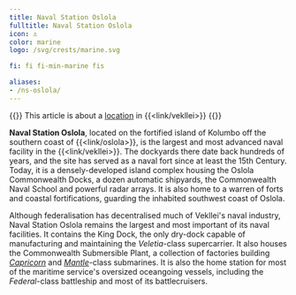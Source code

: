 ```yaml
---
title: Naval Station Oslola
fulltitle: Naval Station Oslola
icon: ⚓️
color: marine
logo: /svg/crests/marine.svg

fi: fi fi-min-marine fis

aliases:
- /ns-oslola/
---
```

{{<note series>}}
 This article is about a [location](/factbook/landscape/places) in {{<link/vekllei>}}
{{</note>}}

**Naval Station Oslola**, located on the fortified island of Kolumbo off the southern coast of {{<link/oslola>}}, is the largest and most advanced naval facility in the {{<link/vekllei>}}. The dockyards there date back hundreds of years, and the site has served as a naval fort since at least the 15th Century. Today, it is a densely-developed island complex housing the Oslola Commonwealth Docks, a dozen automatic shipyards, the Commonwealth Naval School and powerful radar arrays. It is also home to a warren of forts and coastal fortifications, guarding the inhabited southwest coast of Oslola.

Although federalisation has decentralised much of Vekllei's naval industry, Naval Station Oslola remains the largest and most important of its naval facilities. It contains the King Dock, the only dry-dock capable of manufacturing and maintaining the *Veletia*-class supercarrier. It also houses the Commonwealth Submersible Plant, a collection of factories building [*Capricorn*](/capricorn-class/) and [*Mantle*](/mantle-class/)-class submarines. It is also the home station for most of the maritime service's oversized oceangoing vessels, including the *Federal*-class battleship and most of its battlecruisers.